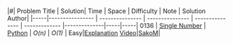 # 

|#| Problem Title | Solution| Time | Space | Difficulty | Note | Solution Author|
|-----|---------------- | --------------- | --------------- | --------------- | ------------- |--------------|-----|-----|
0136 | [Single Number](https://leetcode.com/problems/single-number/) | [Python](../python3/p136.py) | _O(n)_ | _O(1)_ | Easy|[Explanation](./p136.md) [Video](youtube.com/goupaz)|[SakoM](linkedin.com/in/sakom)|

